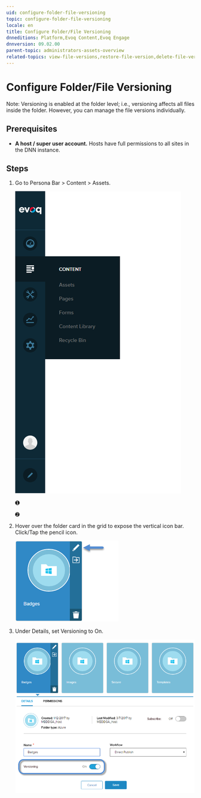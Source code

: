 ```yaml
---
uid: configure-folder-file-versioning
topic: configure-folder-file-versioning
locale: en
title: Configure Folder/File Versioning
dnneditions: Platform,Evoq Content,Evoq Engage
dnnversion: 09.02.00
parent-topic: administrators-assets-overview
related-topics: view-file-versions,restore-file-version,delete-file-version,page-file-versioning
---
```


# Configure Folder/File Versioning

Note: Versioning is enabled at the folder level; i.e., versioning affects all files inside the folder. However, you can manage the file versions individually.

## Prerequisites

*   **A host / super user account.** Hosts have full permissions to all sites in the DNN instance.

## Steps

1.  Go to Persona Bar \> Content \> Assets.
    
    ![Persona Bar > Content > Assets](/images/scr-pbar-host-Content-E91.png)
    
    ➊
    
    ➋
    
2.  Hover over the folder card in the grid to expose the vertical icon bar. Click/Tap the pencil icon.
    
      
    
    ![Folder card iconbar - pencil](/images/scr-Assets-foldercard-iconbar-edit-E90.png)
    
      
    
3.  Under Details, set Versioning to On.
    
      
    
    ![Content > Assets — Edit > Detail > Versioning](/images/scr-Assets-asset-edit-enableversioning-E90.png)